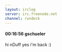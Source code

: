 ```yaml
---
layout: irclog
server: irc.freenode.net
channel: rundeck
---
```


#### 00:16:56 gschueler
 hi nDuff yes i'm back :)

